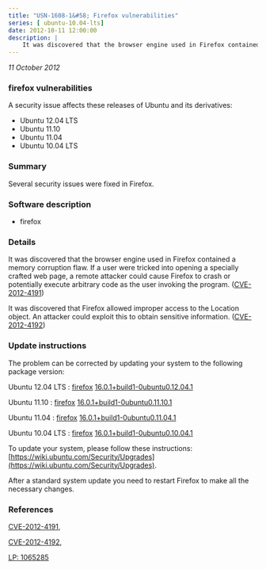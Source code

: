 ```yaml
---
title: "USN-1608-1&#58; Firefox vulnerabilities"
series: [ ubuntu-10.04-lts]
date: 2012-10-11 12:00:00
description: |
    It was discovered that the browser engine used in Firefox contained a memory corruption flaw. If a user were tricked into opening a specially crafted web page, a remote attacker could cause Firefox to crash or potentially execute arbitrary code as the user invoking the program. ([CVE-2012-4191](http://people.ubuntu.com/~ubuntu-security/cve/CVE-2012-4191))
--- 
```

 
 

*11 October 2012*

### firefox vulnerabilities

A security issue affects these releases of Ubuntu and its derivatives:

* Ubuntu 12.04 LTS
* Ubuntu 11.10
* Ubuntu 11.04
* Ubuntu 10.04 LTS

### Summary

Several security issues were fixed in Firefox. 

### Software description

* firefox 

### Details

It was discovered that the browser engine used in Firefox contained a memory corruption flaw. If a user were tricked into opening a specially crafted web page, a remote attacker could cause Firefox to crash or potentially execute arbitrary code as the user invoking the program. ([CVE-2012-4191](http://people.ubuntu.com/~ubuntu-security/cve/CVE-2012-4191))

It was discovered that Firefox allowed improper access to the Location object. An attacker could exploit this to obtain sensitive information. ([CVE-2012-4192](http://people.ubuntu.com/~ubuntu-security/cve/CVE-2012-4192)) 

### Update instructions

The problem can be corrected by updating your system to the following package version:

Ubuntu 12.04 LTS
 : [firefox](https://launchpad.net/ubuntu/+source/firefox) <span> [16.0.1+build1-0ubuntu0.12.04.1](https://launchpad.net/ubuntu/+source/firefox/16.0.1+build1-0ubuntu0.12.04.1) </span> 

Ubuntu 11.10
 : [firefox](https://launchpad.net/ubuntu/+source/firefox) <span> [16.0.1+build1-0ubuntu0.11.10.1](https://launchpad.net/ubuntu/+source/firefox/16.0.1+build1-0ubuntu0.11.10.1) </span> 

Ubuntu 11.04
 : [firefox](https://launchpad.net/ubuntu/+source/firefox) <span> [16.0.1+build1-0ubuntu0.11.04.1](https://launchpad.net/ubuntu/+source/firefox/16.0.1+build1-0ubuntu0.11.04.1) </span> 

Ubuntu 10.04 LTS
 : [firefox](https://launchpad.net/ubuntu/+source/firefox) <span> [16.0.1+build1-0ubuntu0.10.04.1](https://launchpad.net/ubuntu/+source/firefox/16.0.1+build1-0ubuntu0.10.04.1) </span> 

To update your system, please follow these instructions: [https://wiki.ubuntu.com/Security/Upgrades](https://wiki.ubuntu.com/Security/Upgrades).

After a standard system update you need to restart Firefox to make all the necessary changes. 

### References

 
 [CVE-2012-4191](http://people.ubuntu.com/~ubuntu-security/cve/CVE-2012-4191), 

 [CVE-2012-4192](http://people.ubuntu.com/~ubuntu-security/cve/CVE-2012-4192), 

 [LP: 1065285](https://launchpad.net/bugs/1065285)
 

